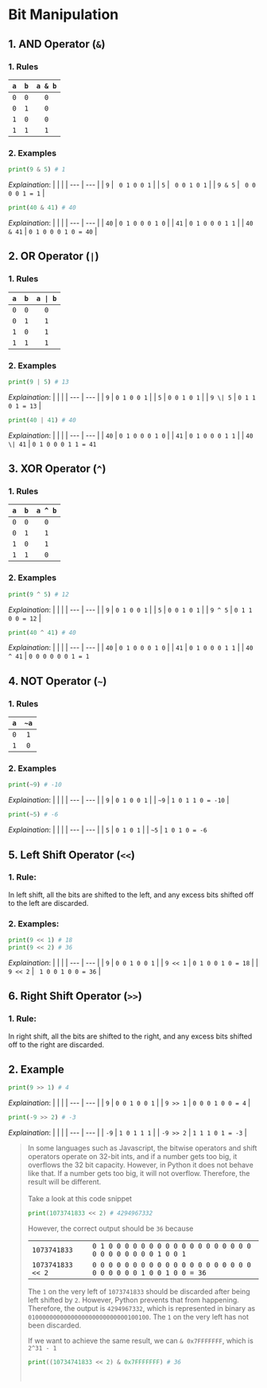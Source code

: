 # Bit Manipulation

## 1. AND Operator (`&`)

### 1. Rules

| `a` | `b` | `a & b` |
| :-: | :-: | :-----: |
| `0` | `0` |   `0`   |
| `0` | `1` |   `0`   |
| `1` | `0` |   `0`   |
| `1` | `1` |   `1`   |

### 2. Examples

```py
print(9 & 5) # 1
```

_Explaination_:
| | |
| --- | --- |
| `9` | ` 0 1 0 0 1` |
| `5` | ` 0 0 1 0 1` |
| `9 & 5` | ` 0 0 0 0 1 = 1` |

```py
print(40 & 41) # 40
```

_Explaination_:
| | |
| --- | --- |
| `40` | `0 1 0 0 0 1 0` |
| `41` | `0 1 0 0 0 1 1` |
| `40 & 41` | `0 1 0 0 0 1 0 = 40` |

## 2. OR Operator (`|`)

### 1. Rules

| `a` | `b` | `a \| b` |
| :-: | :-: | :------: |
| `0` | `0` |   `0`    |
| `0` | `1` |   `1`    |
| `1` | `0` |   `1`    |
| `1` | `1` |   `1`    |

### 2. Examples

```py
print(9 | 5) # 13
```

_Explaination_:
| | |
| --- | --- |
| `9` | `0 1 0 0 1` |
| `5` | `0 0 1 0 1` |
| `9 \| 5` | `0 1 1 0 1 = 13` |

```py
print(40 | 41) # 40
```

_Explaination_:
| | |
| --- | --- |
| `40` | `0 1 0 0 0 1 0` |
| `41` | `0 1 0 0 0 1 1` |
| `40 \| 41` | `0 1 0 0 0 1 1 = 41`

## 3. XOR Operator (`^`)

### 1. Rules

| `a` | `b` | `a ^ b` |
| :-: | :-: | :-----: |
| `0` | `0` |   `0`   |
| `0` | `1` |   `1`   |
| `1` | `0` |   `1`   |
| `1` | `1` |   `0`   |

### 2. Examples

```py
print(9 ^ 5) # 12
```

_Explaination_:
| | |
| --- | --- |
| `9` | `0 1 0 0 1` |
| `5` | `0 0 1 0 1` |
| `9 ^ 5` | `0 1 1 0 0 = 12` |

```py
print(40 ^ 41) # 40
```

_Explaination_:
| | |
| --- | --- |
| `40` | `0 1 0 0 0 1 0` |
| `41` | `0 1 0 0 0 1 1` |
| `40 ^ 41` | `0 0 0 0 0 0 1 = 1`

## 4. NOT Operator (`~`)

### 1. Rules

| `a` | `~a` |
| :-: | :--: |
| `0` | `1`  |
| `1` | `0`  |

### 2. Examples

```py
print(~9) # -10
```

_Explaination_:
| | |
| --- | --- |
| `9` | `0 1 0 0 1` |
| `~9` | `1 0 1 1 0 = -10` |

```py
print(~5) # -6
```

_Explaination_:
| | |
| --- | --- |
| `5` | `0 1 0 1` |
| `~5` | `1 0 1 0 = -6`

## 5. Left Shift Operator (`<<`)

### 1. Rule:

In left shift, all the bits are shifted to the left, and any excess bits shifted off to the left are
discarded.

### 2. Examples:

```py
print(9 << 1) # 18
print(9 << 2) # 36
```

_Explaination_:
| | |
| --- | --- |
| `9` | `0 0 1 0 0 1` |
| `9 << 1` | `0 1 0 0 1 0 = 18` |
| `9 << 2` | ` 1 0 0 1 0 0 = 36` |

## 6. Right Shift Operator (`>>`)

### 1. Rule:

In right shift, all the bits are shifted to the right, and any excess bits shifted off to the right are
discarded.

## 2. Example

```py
print(9 >> 1) # 4
```

_Explaination_:
| | |
| --- | --- |
| `9` | `0 0 1 0 0 1` |
| `9 >> 1` | `0 0 0 1 0 0 = 4` |

```py
print(-9 >> 2) # -3
```

_Explaination_:
| | |
| --- | --- |
| `-9` | `1 0 1 1 1` |
| `-9 >> 2` | `1 1 1 0 1 = -3` |

> In some languages such as Javascript, the bitwise operators and shift operators operate on 32-bit ints, and if a number gets too big, it overflows the 32 bit capacity. However, in Python it does not behave like that. If a number gets too big, it will not overflow. Therefore, the result will be different.
> <br> <br>
> Take a look at this code snippet
>
> ```py
> print(1073741833 << 2) # 4294967332
> ```
>
> However, the correct output should be `36` because
>
> |                   |                                                                        |
> | ----------------- | ---------------------------------------------------------------------- |
> | `1073741833`      | `0 1 0 0 0 0 0 0 0 0 0 0 0 0 0 0 0 0 0 0 0 0 0 0 0 0 0 0 1 0 0 1`      |
> | `1073741833 << 2` | `0 0 0 0 0 0 0 0 0 0 0 0 0 0 0 0 0 0 0 0 0 0 0 0 0 0 1 0 0 1 0 0 = 36` |
>
> The `1` on the very left of `1073741833` should be discarded after being left shifted by `2`. However, Python prevents that from happening. Therefore, the output is `4294967332`, which is represented in binary as `0100000000000000000000000000100100`. The `1` on the very left has not been discarded.
>
> If we want to achieve the same result, we can `& 0x7FFFFFFF`, which is `2^31 - 1`
>
> ```py
> print((10734741833 << 2) & 0x7FFFFFFF) # 36
> ```
>
> <br>
